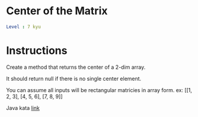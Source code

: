 # Center of the Matrix

```yaml
Level : 7 kyu
```

# Instructions

Create a method that returns the center of a 2-dim array.

It should return null if there is no single center element.

You can assume all inputs will be rectangular matricies in array form. ex: [[1, 2, 3], [4, 5, 6], [7, 8, 9]]

Java kata [link](https://www.codewars.com/kata/54c91b5228ec4c3b5900036e/train/java)